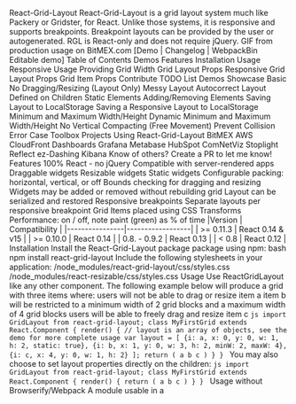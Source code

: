 React-Grid-Layout React-Grid-Layout is a grid layout system much like Packery or Gridster, for React. Unlike those systems, it is responsive and supports breakpoints. Breakpoint layouts can be provided by the user or autogenerated. RGL is React-only and does not require jQuery. GIF from production usage on BitMEX.com [Demo | Changelog | WebpackBin Editable demo] Table of Contents Demos Features Installation Usage Responsive Usage Providing Grid Width Grid Layout Props Responsive Grid Layout Props Grid Item Props Contribute TODO List Demos Showcase Basic No Dragging/Resizing (Layout Only) Messy Layout Autocorrect Layout Defined on Children Static Elements Adding/Removing Elements Saving Layout to LocalStorage Saving a Responsive Layout to LocalStorage Minimum and Maximum Width/Height Dynamic Minimum and Maximum Width/Height No Vertical Compacting (Free Movement) Prevent Collision Error Case Toolbox Projects Using React-Grid-Layout BitMEX AWS CloudFront Dashboards Grafana Metabase HubSpot ComNetViz Stoplight Reflect ez-Dashing Kibana Know of others? Create a PR to let me know! Features 100% React - no jQuery Compatible with server-rendered apps Draggable widgets Resizable widgets Static widgets Configurable packing: horizontal, vertical, or off Bounds checking for dragging and resizing Widgets may be added or removed without rebuilding grid Layout can be serialized and restored Responsive breakpoints Separate layouts per responsive breakpoint Grid Items placed using CSS Transforms Performance: on / off, note paint (green) as % of time |Version | Compatibility | |----------------|------------------| | >= 0.11.3 | React 0.14 & v15 | | >= 0.10.0 | React 0.14 | | 0.8. - 0.9.2 | React 0.13 | | < 0.8 | React 0.12 | Installation Install the React-Grid-Layout package package using npm: bash npm install react-grid-layout Include the following stylesheets in your application: /node_modules/react-grid-layout/css/styles.css /node_modules/react-resizable/css/styles.css Usage Use ReactGridLayout like any other component. The following example below will produce a grid with three items where: users will not be able to drag or resize item a item b will be restricted to a minimum width of 2 grid blocks and a maximum width of 4 grid blocks users will be able to freely drag and resize item c ```js import GridLayout from react-grid-layout; class MyFirstGrid extends React.Component { render() { // layout is an array of objects, see the demo for more complete usage var layout = [ {i: a, x: 0, y: 0, w: 1, h: 2, static: true}, {i: b, x: 1, y: 0, w: 3, h: 2, minW: 2, maxW: 4}, {i: c, x: 4, y: 0, w: 1, h: 2} ]; return ( a b c ) } } ``` You may also choose to set layout properties directly on the children: ```js import GridLayout from react-grid-layout; class MyFirstGrid extends React.Component { render() { return ( a b c ) } } ``` Usage without Browserify/Webpack A module usable in a <script> tag is included here. It uses a UMD shim and excludes React, so it must be otherwise available in your application, either via RequireJS or on window.React. Responsive Usage To make RGL responsive, use the <ResponsiveReactGridLayout> element: ```js import { Responsive as ResponsiveGridLayout } from react-grid-layout; class MyResponsiveGrid extends React.Component { render() { // {lg: layout1, md: layout2, ...} var layouts = getLayoutsFromSomewhere(); return ( 1 2 3 ) } } ``` When in responsive mode, you should supply at least one breakpoint via the layouts property. When using layouts, it is best to supply as many breakpoints as possible, especially the largest one. If the largest is provided, RGL will attempt to interpolate the rest. You will also need to provide a width, when using <ResponsiveReactGridLayout> it is suggested you use the HOC WidthProvider as per the instructions below. For the time being, it is not possible to supply responsive mappings via the data-grid property on individual items, but that is coming soon. Providing Grid Width Both <ResponsiveReactGridLayout> and <ReactGridLayout> take width to calculate positions on drag events. In simple cases a HOC WidthProvider can be used to automatically determine width upon initialization and window resize events. ```js import { Responsive, WidthProvider } from react-grid-layout; const ResponsiveGridLayout = WidthProvider(Responsive); class MyResponsiveGrid extends React.Component { render() { // {lg: layout1, md: layout2, ...} var layouts = getLayoutsFromSomewhere(); return ( 1 2 3 ) } } ``` This allows you to easily replace WidthProvider with your own Provider HOC if you need more sophisticated logic. WidthProvider accepts a single prop, measureBeforeMount. If true, WidthProvider will measure the containers width before mounting children. Use this if youd like to completely eliminate any resizing animation on application/component mount. Have a more complicated layout? WidthProvider is very simple and only listens to window resize events. If you need more power and flexibility, try the SizeMe React HOC as an alternative to WidthProvider. Grid Layout Props RGL supports the following properties (see the source for the final word on this): ```js // // Basic props // // This allows setting the initial width on the server side. // This is required unless using the HOC or similar width: number, // If true, the container height swells and contracts to fit contents autoSize: ?boolean = true, // Number of columns in this layout. cols: ?number = 12, // A CSS selector for tags that will not be draggable. // For example: draggableCancel:.MyNonDraggableAreaClassName // If you forget the leading . it will not work. draggableCancel: ?string = , // A CSS selector for tags that will act as the draggable handle. // For example: draggableHandle:.MyDragHandleClassName // If you forget the leading . it will not work. draggableHandle: ?string = , // If true, the layout will compact vertically verticalCompact: ?boolean = true, // Compaction type. compactType: ?(vertical | horizontal) = vertical; // Layout is an array of object with the format: // {x: number, y: number, w: number, h: number} // The index into the layout must match the key used on each item component. // If you choose to use custom keys, you can specify that key in the layout // array objects like so: // {i: string, x: number, y: number, w: number, h: number} layout: ?array = null, // If not provided, use data-grid props on children // Margin between items [x, y] in px. margin: ?[number, number] = [10, 10], // Padding inside the container [x, y] in px containerPadding: ?[number, number] = margin, // Rows have a static height, but you can change this based on breakpoints // if you like. rowHeight: ?number = 150, // // Flags // isDraggable: ?boolean = true, isResizable: ?boolean = true, // Uses CSS3 translate() instead of position top/left. // This makes about 6x faster paint performance useCSSTransforms: ?boolean = true, // If true, grid items wont change position when being // dragged over. preventCollision: ?boolean = false; // // Callbacks // // Callback so you can save the layout. // Calls back with (currentLayout) after every drag or resize stop. onLayoutChange: (layout: Layout) => void, // // All callbacks below have signature (layout, oldItem, newItem, placeholder, e, element). // start and stop callbacks pass undefined for placeholder. // type ItemCallback = (layout: Layout, oldItem: LayoutItem, newItem: LayoutItem, placeholder: LayoutItem, e: MouseEvent, element: HTMLElement) => void; // Calls when drag starts. onDragStart: ItemCallback, // Calls on each drag movement. onDrag: ItemCallback, // Calls when drag is complete. onDragStop: ItemCallback, // Calls when resize starts. onResizeStart: ItemCallback, // Calls when resize movement happens. onResize: ItemCallback, // Calls when resize is complete. onResizeStop: ItemCallback ``` Responsive Grid Layout Props The responsive grid layout can be used instead. It supports all of the props above, excepting layout. The new properties and changes are: ```js // {name: pxVal}, e.g. {lg: 1200, md: 996, sm: 768, xs: 480} // Breakpoint names are arbitrary but must match in the cols and layouts objects. breakpoints: ?Object = {lg: 1200, md: 996, sm: 768, xs: 480, xxs: 0}, // # of cols. This is a breakpoint -> cols map, e.g. {lg: 12, md: 10, ...} cols: ?Object = {lg: 12, md: 10, sm: 6, xs: 4, xxs: 2}, // layouts is an object mapping breakpoints to layouts. // e.g. {lg: Layout, md: Layout, ...} layouts: {[key: $Keys]: Layout} // // Callbacks // // Calls back with breakpoint and new # cols onBreakpointChange: (newBreakpoint: string, newCols: number) => void, // Callback so you can save the layout. // AllLayouts are keyed by breakpoint. onLayoutChange: (currentLayout: Layout, allLayouts: {[key: $Keys]: Layout}) => void, // Callback when the width changes, so you can modify the layout as needed. onWidthChange: (containerWidth: number, margin: [number, number], cols: number, containerPadding: [number, number]) => void; ``` Grid Item Props RGL supports the following properties on grid items or layout items. When initializing a grid, build a layout array (as in the first example above), or attach this object as the data-grid property to each of your child elements (as in the second example). Note that if a grid item is provided but incomplete (missing one of x, y, w, or h), an error will be thrown so you can correct your layout. If no properties are provided for a grid item, one will be generated with a width and height of 1. You can set minimums and maximums for each dimension. This is for resizing; it of course has no effect if resizing is disabled. Errors will be thrown if your mins and maxes overlap incorrectly, or your initial dimensions are out of range. Any <GridItem> properties defined directly will take precedence over globally-set options. For example, if the layout has the property isDraggable: false, but the grid item has the prop isDraggable: true, the item will be draggable. ```js { // A string corresponding to the component key i: string, // These are all in grid units, not pixels x: number, y: number, w: number, h: number, minW: ?number = 0, maxW: ?number = Infinity, minH: ?number = 0, maxH: ?number = Infinity, // If true, equal to isDraggable: false, isResizable: false. static: ?boolean = false, // If false, will not be draggable. Overrides static. isDraggable: ?boolean = true, // If false, will not be resizable. Overrides static. isResizable: ?boolean = true } ``` Contribute If you have a feature request, please add it as an issue or make a pull request. If you have a bug to report, please reproduce the bug in WebpackBin to help us easily isolate it. TODO List [x] Basic grid layout [x] Fluid grid layout [x] Grid packing [x] Draggable grid items [x] Live grid packing while dragging [x] Resizable grid items [x] Layouts per responsive breakpoint [x] Define grid attributes on children themselves (data-grid key) [x] Static elements [x] Persistent id per item for predictable localstorage restores, even when # items changes [x] Min/max w/h per item [ ] Resizable handles on other corners [ ] Configurable w/h per breakpoint